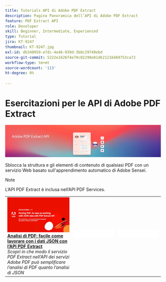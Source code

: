 ```yaml
---
title: Tutorials API di Adobe PDF Extract
description: Pagina Panoramica dell’API di Adobe PDF Extract
feature: PDF Extract API
role: Developer
skill: Beginner, Intermediate, Experienced
type: Tutorial
jira: KT-9247
thumbnail: KT-9247.jpg
exl-id: db340959-e7dc-4e46-939d-3b8c29749ebd
source-git-commit: 5222e1626f4e79c02298e81d621216469753ca72
workflow-type: tm+mt
source-wordcount: '113'
ht-degree: 0%

---
```


# Esercitazioni per le API di Adobe PDF Extract

![Banner API di PDF Embed](../assets/pdfextracthero.jpg)

Sblocca la struttura e gli elementi di contenuto di qualsiasi PDF con un servizio Web basato sull&#39;apprendimento automatico di Adobe Sensei.

>[!NOTE]
>
>L’API PDF Extract è inclusa nell’API PDF Services.

<table style="table-layout:fixed">
<tr>
 <td>
   <a href="https://experienceleague.adobe.com/docs/adobe-developers-live-events/events/2021/oct2021/parsing-pdf.html">
      <img alt="Analisi di PDF: facile come lavorare con i dati JSON con l’API PDF Extract" src="assets/ParsingPDF_1280.png" />
   </a>
    <div>
   <a href="https://experienceleague.adobe.com/docs/adobe-developers-live-events/events/2021/oct2021/parsing-pdf.html"><strong>Analisi di PDF: facile come lavorare con i dati JSON con l’API PDF Extract</strong></a>
    </div>
    <em>Scopri in che modo il servizio PDF Extract nell’API dei servizi Adobe PDF può semplificare l’analisi di PDF quanto l’analisi di JSON</em>
    <br>
  </td>
  <td>
    <img alt="Spaziatore" src="../assets/WhiteBanner_Placeholder.png" />
    <div>
    <br>
  </td>
  <td>
    <img alt="Spaziatore" src="../assets/WhiteBanner_Placeholder.png" />
    <div>
    <br>
  </td>
</tr>
</table>
